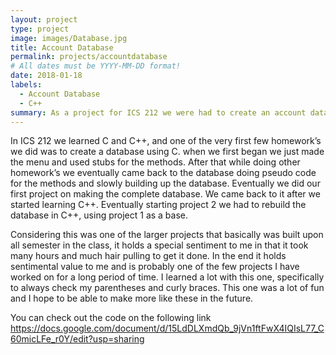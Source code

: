 ```yaml
---
layout: project
type: project
image: images/Database.jpg
title: Account Database
permalink: projects/accountdatabase
# All dates must be YYYY-MM-DD format!
date: 2018-01-18
labels:
  - Account Database
  - C++
summary: As a project for ICS 212 we were had to create an account database.
---
```


  In ICS 212 we learned C and C++, and one of the very first few homework’s we did was to create a database using C. when we first began we just made the menu and used stubs for the methods. After that while doing other homework’s we eventually came back to the database doing pseudo code for the methods and slowly building up the database. Eventually we did our first project on making the complete database. We came back to it after we started learning C++. Eventually starting project 2 we had to rebuild the database in C++, using project 1 as a base. 
  
  Considering this was one of the larger projects that basically was built upon all semester in the class, it holds a special sentiment to me in that it took many hours and much hair pulling to get it done. In the end it holds sentimental value to me and is probably one of the few projects I have worked on for a long period of time. I learned a lot with this one, specifically to always check my parentheses and curly braces. This one was a lot of fun and I hope to be able to make more like these in the future. 

  You can check out the code on the following link
  https://docs.google.com/document/d/15LdDLXmdQb_9jVn1ftFwX4IQIsL77_C60micLFe_r0Y/edit?usp=sharing


